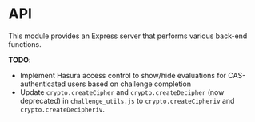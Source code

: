 # API

This module provides an Express server that performs various back-end functions.

**TODO**:

- Implement Hasura access control to show/hide evaluations for CAS-authenticated users based on challenge completion
- Update `crypto.createCipher` and `crypto.createDecipher` (now deprecated) in `challenge_utils.js` to `crypto.createCipheriv` and `crypto.createDecipheriv`.
